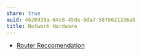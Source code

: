 ```yaml
---
share: true
uuid: 4620935a-64c8-45de-9da7-5878621236a5
title: Network Hardware
---
```

* [Router Reccomendation](https://dl.ubnt.com/guides/edgemax/EdgeRouter_PoE_5_QSG.pdf)